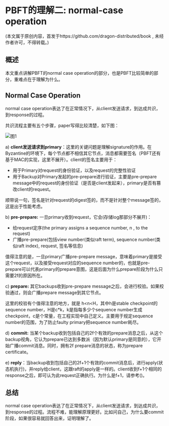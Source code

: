 # PBFT的理解二: normal-case operation
(本文属于原创内容，首发于https://github.com/dragon-distributed/book , 未经作者许可，不得转载。)  

## 概述

本文重点讲解PBFT的normal case operation的部分，也是PBFT比较简单的部分，重难点在于理解为什么。  

## Normal Case Operation

normal case operation表达了在正常情况下，从client发送请求，到达成共识，到response的过程。  

共识流程主要有五个步骤，paper写得比较清楚，如下图：

![图1](https://longdandan-1256672193.cos.ap-guangzhou.myqcloud.com/article/blockchain/5.pbftprocess.jpg)

a) **client发送请求到primary**：这里的关键问题是理解signature的作用。在Byzantine的环境下，每个节点都不相信其它节点，消息都需要签名（PBFT还有基于MAC的实现，这里不展开）。client的签名主要用于：
* 用于Primary对request的身份验证，以及request的完整性验证
* 用于Backup对Primary发起的pre-prepare进行验证，主要是pre-prepare message中的request的身份验证（是否是client发起来），primary是否有篡改client的request。  

顺带说一句，签名是针对request的digest签的，而不是针对整个message签的，这是出于性能考虑。  


b) **pre-prepare:** 一旦primary收到request，它会(存储log那部分不展开)：  
* 给request定序(the primary assigns a sequence number, n , to the request)  
* 广播pre-prepare(包括view number(类似raft term), sequence number(类似raft index), request, 签名等信息)

值得注意的是，一旦primary广播pre-prepare message，意味着primary是接受这个request，以及接受request对应的sequence number的，也就是pre-prepare可以代表primary的prepare意图，这是后面为什么prepare阶段为什么只需要2f的原因所在。  

c) **prepare:** 其它backups收到pre-prepare message之后，会进行校验。如果校验通过，则会广播prepare message到其它节点。  

这里的校验有个值得注意的地方，就是 h<n<H，其中h是stable checkpoint的sequence number，H是c*k，k是指每多少个sequence number生成checkpoint，c是个常量，在工程实现中自己定义。主要用于规定sequence number的范围，为了防止faulty primary把sequence number耗尽。  

d) **commit:** 当某个backup收到包括自己的2f个有效的prepare消息之后，从这个backup视角，它认为prepare已达到多数派（因为默认primary是同意的），它开始广播commit消息。同时，拥有2f prepare消息的状态，称为prepare certificate。  
  
e) **reply**：当backup收到包括自己的2f+1个有效的commit消息后，进行apply(状态机执行)，并reply给client，这跟raft的apply是一样的。client收到f+1个相同的response之后，即可认为此request正确执行。为什么是f+1，请参考()。    

## 总结

normal case operation表达了在正常情况下，从client发送请求，到达成共识，到response的过程。流程不难，能理解原理更好。比如问自己，为什么要commit阶段，如果很容易就回答出来，证明理解了。    












